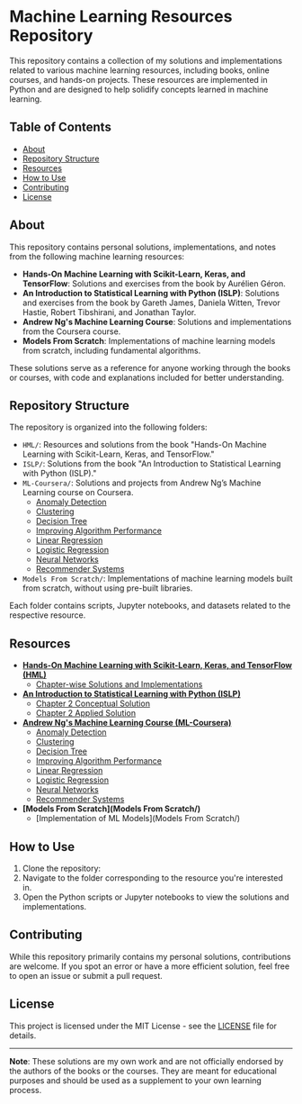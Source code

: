 
# Machine Learning Resources Repository

This repository contains a collection of my solutions and implementations related to various machine learning resources, including books, online courses, and hands-on projects. These resources are implemented in Python and are designed to help solidify concepts learned in machine learning.

## Table of Contents

- [About](#about)
- [Repository Structure](#repository-structure)
- [Resources](#resources)
- [How to Use](#how-to-use)
- [Contributing](#contributing)
- [License](#license)

## About

This repository contains personal solutions, implementations, and notes from the following machine learning resources:

- **Hands-On Machine Learning with Scikit-Learn, Keras, and TensorFlow**: Solutions and exercises from the book by Aurélien Géron.
- **An Introduction to Statistical Learning with Python (ISLP)**: Solutions and exercises from the book by Gareth James, Daniela Witten, Trevor Hastie, Robert Tibshirani, and Jonathan Taylor.
- **Andrew Ng's Machine Learning Course**: Solutions and implementations from the Coursera course.
- **Models From Scratch**: Implementations of machine learning models from scratch, including fundamental algorithms.

These solutions serve as a reference for anyone working through the books or courses, with code and explanations included for better understanding.

## Repository Structure

The repository is organized into the following folders:

- `HML/`: Resources and solutions from the book "Hands-On Machine Learning with Scikit-Learn, Keras, and TensorFlow."
- `ISLP/`: Solutions from the book "An Introduction to Statistical Learning with Python (ISLP)."
- `ML-Coursera/`: Solutions and projects from Andrew Ng’s Machine Learning course on Coursera.
  - [Anomaly Detection](ML-Coursera/Anomaly_Detection/)
  - [Clustering](ML-Coursera/Clustering/)
  - [Decision Tree](ML-Coursera/Decision_Tree/)
  - [Improving Algorithm Performance](ML-Coursera/Improving_Algorithm_Performance/)
  - [Linear Regression](ML-Coursera/Linear_Regression/)
  - [Logistic Regression](ML-Coursera/Logistic_Regression/)
  - [Neural Networks](ML-Coursera/Neural_Networks/)
  - [Recommender Systems](ML-Coursera/RECOMMENDER_SYSTEMS/)
- `Models From Scratch/`: Implementations of machine learning models built from scratch, without using pre-built libraries.

Each folder contains scripts, Jupyter notebooks, and datasets related to the respective resource.

## Resources

- **[Hands-On Machine Learning with Scikit-Learn, Keras, and TensorFlow (HML)](HML/)**
  - [Chapter-wise Solutions and Implementations](HML/)
- **[An Introduction to Statistical Learning with Python (ISLP)](ISLP/)**
  - [Chapter 2 Conceptual Solution](ISLP/Chapter_2/chapter_2_statistical_learning.md)
  - [Chapter 2 Applied Solution](ISLP/Chapter_2/notebooks/applied.ipynb)
- **[Andrew Ng's Machine Learning Course (ML-Coursera)](ML-Coursera/)**
  - [Anomaly Detection](ML-Coursera/Anomaly_Detection/)
  - [Clustering](ML-Coursera/Clustering/)
  - [Decision Tree](ML-Coursera/Decision_Tree/)
  - [Improving Algorithm Performance](ML-Coursera/Improving_Algorithm_Performance/)
  - [Linear Regression](ML-Coursera/Linear_Regression/)
  - [Logistic Regression](ML-Coursera/Logistic_Regression/)
  - [Neural Networks](ML-Coursera/Neural_Networks/)
  - [Recommender Systems](ML-Coursera/RECOMMENDER_SYSTEMS/)
- **[Models From Scratch](Models From Scratch/)**
  - [Implementation of ML Models](Models From Scratch/)

## How to Use

1. Clone the repository:
2. Navigate to the folder corresponding to the resource you're interested in.
3. Open the Python scripts or Jupyter notebooks to view the solutions and implementations.

## Contributing

While this repository primarily contains my personal solutions, contributions are welcome. If you spot an error or have a more efficient solution, feel free to open an issue or submit a pull request.

## License

This project is licensed under the MIT License - see the [LICENSE](LICENSE) file for details.

---

**Note**: These solutions are my own work and are not officially endorsed by the authors of the books or the courses. They are meant for educational purposes and should be used as a supplement to your own learning process.
